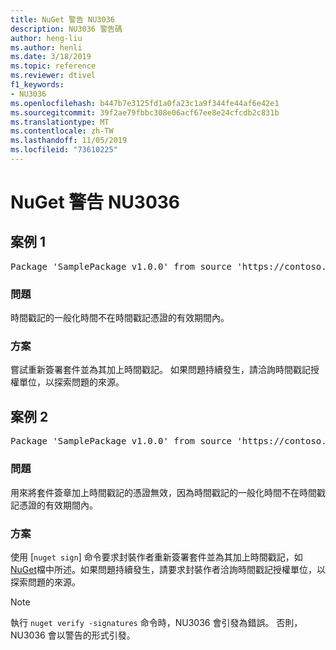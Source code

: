 ```yaml
---
title: NuGet 警告 NU3036
description: NU3036 警告碼
author: heng-liu
ms.author: henli
ms.date: 3/18/2019
ms.topic: reference
ms.reviewer: dtivel
f1_keywords:
- NU3036
ms.openlocfilehash: b447b7e3125fd1a0fa23c1a9f344fe44af6e42e1
ms.sourcegitcommit: 39f2ae79fbbc308e06acf67ee8e24cfcdb2c831b
ms.translationtype: MT
ms.contentlocale: zh-TW
ms.lasthandoff: 11/05/2019
ms.locfileid: "73610225"
---
```

# <a name="nuget-warning-nu3036"></a>NuGet 警告 NU3036

## <a name="scenario-1"></a>案例 1

<pre>Package 'SamplePackage v1.0.0' from source 'https://contoso.com/index.json': The timestamp's generalized time is outside the timestamping certificate's validity period.</pre>

### <a name="issue"></a>問題

時間戳記的一般化時間不在時間戳記憑證的有效期間內。


### <a name="solution"></a>方案

嘗試重新簽署套件並為其加上時間戳記。 如果問題持續發生，請洽詢時間戳記授權單位，以探索問題的來源。



## <a name="scenario-2"></a>案例 2

<pre>Package 'SamplePackage v1.0.0' from source 'https://contoso.com/index.json': The primary signature's timestamp's generalized time is outside the timestamping certificate's validity period.</pre>

### <a name="issue"></a>問題

用來將套件簽章加上時間戳記的憑證無效，因為時間戳記的一般化時間不在時間戳記憑證的有效期間內。


### <a name="solution"></a>方案

使用 [`nuget sign`] 命令要求封裝作者重新簽署套件並為其加上時間戳記，如[NuGet](https://docs.microsoft.com/nuget/create-packages/sign-a-package)檔中所述。如果問題持續發生，請要求封裝作者洽詢時間戳記授權單位，以探索問題的來源。


> [!Note]
> 執行 `nuget verify -signatures` 命令時，NU3036 會引發為錯誤。 否則，NU3036 會以警告的形式引發。